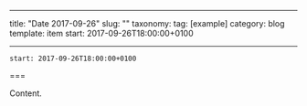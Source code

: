 
---
title: "Date 2017-09-26"
slug: ""
taxonomy:
tag: [example]
category: blog
template: item
start: 2017-09-26T18:00:00+0100

---

``start: 2017-09-26T18:00:00+0100``

===

Content.
